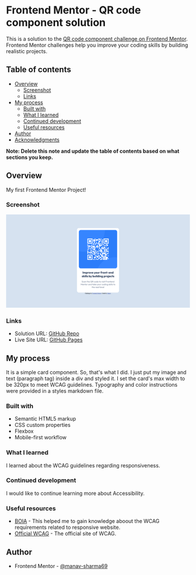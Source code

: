 # Frontend Mentor - QR code component solution

This is a solution to the [QR code component challenge on Frontend Mentor](https://www.frontendmentor.io/challenges/qr-code-component-iux_sIO_H). Frontend Mentor challenges help you improve your coding skills by building realistic projects. 

## Table of contents

- [Overview](#overview)
  - [Screenshot](#screenshot)
  - [Links](#links)
- [My process](#my-process)
  - [Built with](#built-with)
  - [What I learned](#what-i-learned)
  - [Continued development](#continued-development)
  - [Useful resources](#useful-resources)
- [Author](#author)
- [Acknowledgments](#acknowledgments)

**Note: Delete this note and update the table of contents based on what sections you keep.**

## Overview

My first Frontend Mentor Project!

### Screenshot

![Desktop View](./images/desktop-view.png)

### Links

- Solution URL: [GitHub Repo](https://github.com/manav-sharma69/frontend-mentor-projects/tree/main/qr-code-component)
- Live Site URL: [GitHub Pages](https://manav-sharma69.github.io/frontend-mentor-projects/qr-code-component/index.html)

## My process

It is a simple card component. So, that's what I did. I just put my image and text (paragraph tag) inside a div and styled it. I set the card's max width to be 320px to meet WCAG guidelines. Typography and color instructions were provided in a styles markdown file.  

### Built with

- Semantic HTML5 markup
- CSS custom properties
- Flexbox
- Mobile-first workflow

### What I learned

I learned about the WCAG guidelines regarding responsiveness.

### Continued development

I would like to continue learning more about Accessibility.

### Useful resources

- [BOIA](https://www.boia.org/blog/does-wcag-2.1-require-responsive-design) - This helped me to gain knowledge aboout the WCAG requirements related to responsive website.
- [Official WCAG](https://www.w3.org/TR/WCAG21/) - The official site of WCAG. 

## Author

- Frontend Mentor - [@manav-sharma69](https://www.frontendmentor.io/profile/manav-sharma69)
